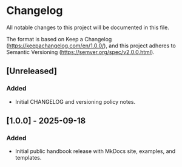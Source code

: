# Changelog

All notable changes to this project will be documented in this file.

The format is based on Keep a Changelog (https://keepachangelog.com/en/1.0.0/),
and this project adheres to Semantic Versioning (https://semver.org/spec/v2.0.0.html).

## [Unreleased]
### Added
- Initial CHANGELOG and versioning policy notes.

## [1.0.0] - 2025-09-18
### Added
- Initial public handbook release with MkDocs site, examples, and templates.
